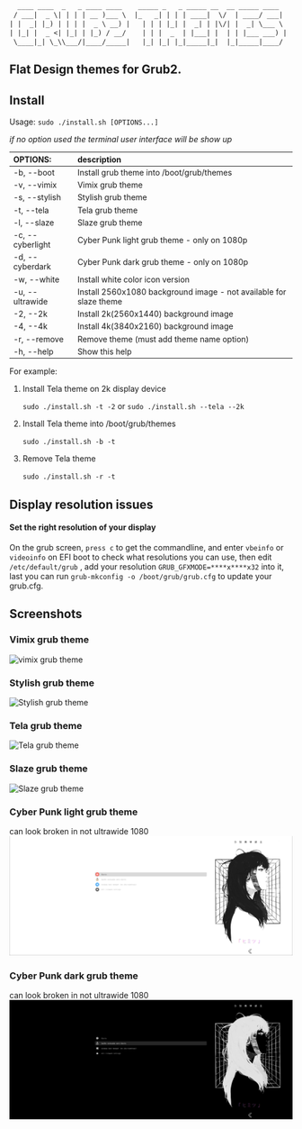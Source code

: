 ```
  ____ ____  _   _ ____ ____    _____ _   _ _____ __  __ _____ ____
 / ___|  _ \| | | | __ )___ \  |_   _| | | | ____|  \/  | ____/ ___|
| |  _| |_) | | | |  _ \ __) |   | | | |_| |  _| | |\/| |  _| \___ \
| |_| |  _ <| |_| | |_) / __/    | | |  _  | |___| |  | | |___ ___) |
 \____|_| \_\\___/|____/_____|   |_| |_| |_|_____|_|  |_|_____|____/

```

## Flat Design themes for Grub2.

## Install

Usage:  `sudo ./install.sh [OPTIONS...]`

_if no option used the terminal user interface will be show up_

|  OPTIONS:          | description |
|:-------------------|:-------------|
| -b, --boot         | Install grub theme into /boot/grub/themes |
| -v, --vimix        | Vimix grub theme |
| -s, --stylish      | Stylish grub theme |
| -t, --tela         | Tela grub theme |
| -l, --slaze        | Slaze grub theme |
| -c, --cyberlight   | Cyber Punk light grub theme - only on 1080p|
| -d, --cyberdark    | Cyber Punk dark grub theme  - only on 1080p|
| -w, --white        | Install white color icon version |
| -u, --ultrawide    | Install 2560x1080 background image - not available for slaze theme|
| -2, --2k           | Install 2k(2560x1440) background image |
| -4, --4k           | Install 4k(3840x2160) background image |
| -r, --remove       | Remove theme (must add theme name option) |
| -h, --help         | Show this help |

For example:

1. Install Tela theme on 2k display device

    `sudo ./install.sh -t -2`
    or
    `sudo ./install.sh --tela --2k`

2. Install Tela theme into /boot/grub/themes

    `sudo ./install.sh -b -t`

3. Remove Tela theme

    `sudo ./install.sh -r -t`

## Display resolution issues

#### Set the right resolution of your display

On the grub screen, `press c` to get the commandline, and enter `vbeinfo` or `videoinfo` on EFI boot to check what resolutions you can use, then edit `/etc/default/grub` , add your resolution `GRUB_GFXMODE=****x****x32` into it, last you can run `grub-mkconfig -o /boot/grub/grub.cfg` to update your grub.cfg.

## Screenshots

### Vimix grub theme

![vimix grub theme](screenshots/grub-theme-vimix.jpg?raw=true)

### Stylish grub theme

![Stylish grub theme](screenshots/grub-theme-stylish.jpg?raw=true)

### Tela grub theme

![Tela grub theme](screenshots/grub-theme-tela.jpg?raw=true)

### Slaze grub theme

![Slaze grub theme](screenshots/grub-theme-slaze.jpg?raw=true)

### Cyber Punk light grub theme
can look broken in not ultrawide 1080
![Slaze grub theme](screenshots/grub-theme-cyberpunklight.png?raw=true)

### Cyber Punk dark grub theme
can look broken in not ultrawide 1080
![Slaze grub theme](screenshots/grub-theme-cyberpunkdark.png?raw=true)